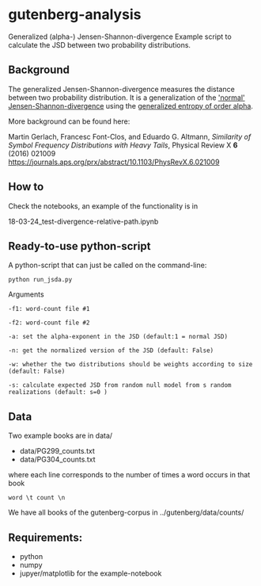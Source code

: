 # gutenberg-analysis

Generalized (alpha-) Jensen-Shannon-divergence
Example script to calculate the JSD between two probability distributions.


## Background

The generalized Jensen-Shannon-divergence measures the distance between two probability distribution.
It is a generalization of the  ['normal' Jensen-Shannon-divergence](https://en.wikipedia.org/wiki/Jensen%E2%80%93Shannon_divergence) using the [generalized entropy of order alpha](https://en.wikipedia.org/wiki/Tsallis_entropy).

More background can be found here:

Martin Gerlach, Francesc Font-Clos, and Eduardo G. Altmann, 
*Similarity of Symbol Frequency Distributions with Heavy Tails*, Physical Review X **6** (2016) 021009
https://journals.aps.org/prx/abstract/10.1103/PhysRevX.6.021009


## How to 
Check the notebooks, an example of the functionality is in

18-03-24_test-divergence-relative-path.ipynb


## Ready-to-use python-script
A python-script that can  just be called on the command-line:

    python run_jsda.py

Arguments

    -f1: word-count file #1

    -f2: word-count file #2

    -a: set the alpha-exponent in the JSD (default:1 = normal JSD)

    -n: get the normalized version of the JSD (default: False)

    -w: whether the two distributions should be weights according to size (default: False)

    -s: calculate expected JSD from random null model from s random realizations (default: s=0 )



## Data

Two example books are in data/
- data/PG299_counts.txt
- data/PG304_counts.txt

where each line corresponds to the number of times a word occurs in that book

    word \t count \n

We have all books of the gutenberg-corpus in ../gutenberg/data/counts/




## Requirements:
- python
- numpy
- jupyer/matplotlib for the example-notebook


